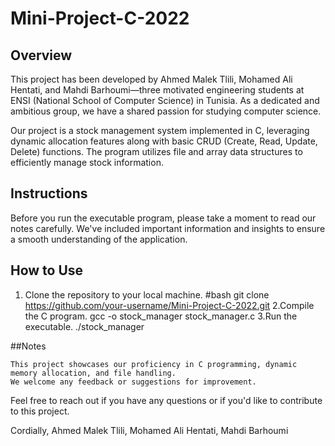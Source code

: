 # Mini-Project-C-2022

## Overview

This project has been developed by Ahmed Malek Tlili, Mohamed Ali Hentati, and Mahdi Barhoumi—three motivated engineering students at ENSI (National School of Computer Science) in Tunisia. As a dedicated and ambitious group, we have a shared passion for studying computer science.

Our project is a stock management system implemented in C, leveraging dynamic allocation features along with basic CRUD (Create, Read, Update, Delete) functions. The program utilizes file and array data structures to efficiently manage stock information.

## Instructions

Before you run the executable program, please take a moment to read our notes carefully. We've included important information and insights to ensure a smooth understanding of the application.

## How to Use

1. Clone the repository to your local machine.
   #bash
   git clone https://github.com/your-username/Mini-Project-C-2022.git
2.Compile the C program.
  gcc -o stock_manager stock_manager.c
3.Run the executable.
  ./stock_manager

##Notes

    This project showcases our proficiency in C programming, dynamic memory allocation, and file handling.
    We welcome any feedback or suggestions for improvement.

Feel free to reach out if you have any questions or if you'd like to contribute to this project.

Cordially,
Ahmed Malek Tlili, Mohamed Ali Hentati, Mahdi Barhoumi
